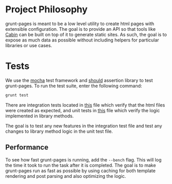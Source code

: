 # Project Philosophy

grunt-pages is meant to be a low level utility to create html pages with extensible configuration. The goal is to provide an API so that tools like [Cabin](https://github.com/colinwren/Cabin) can be built on top of it to generate static sites. As such, the goal is to expose as much data as possible without including helpers for particular libraries or use cases.

# Tests

We use the [mocha](http://visionmedia.github.io/mocha/) test framework and [should](https://github.com/visionmedia/should.js/) assertion library to test grunt-pages. To run the test suite, enter the following command:

```bash
grunt test
```

There are integration tests located in [this](https://github.com/ChrisWren/grunt-pages/blob/master/test/integrationTests.js) file which verify that the html files were created as expected, and unit tests in [this](https://github.com/ChrisWren/grunt-pages/blob/master/test/unitTests.js) file which verify the logic implemented in library methods.

The goal is to test any new features in the integration test file and test any changes to library method logic in the unit test file.

## Performance

To see how fast grunt-pages is running, add the `--bench` flag. This will log the time it took to run the task after it is completed. The goal is to make grunt-pages run as fast as possible by using caching for both template rendering and post parsing and also optimizing the logic.